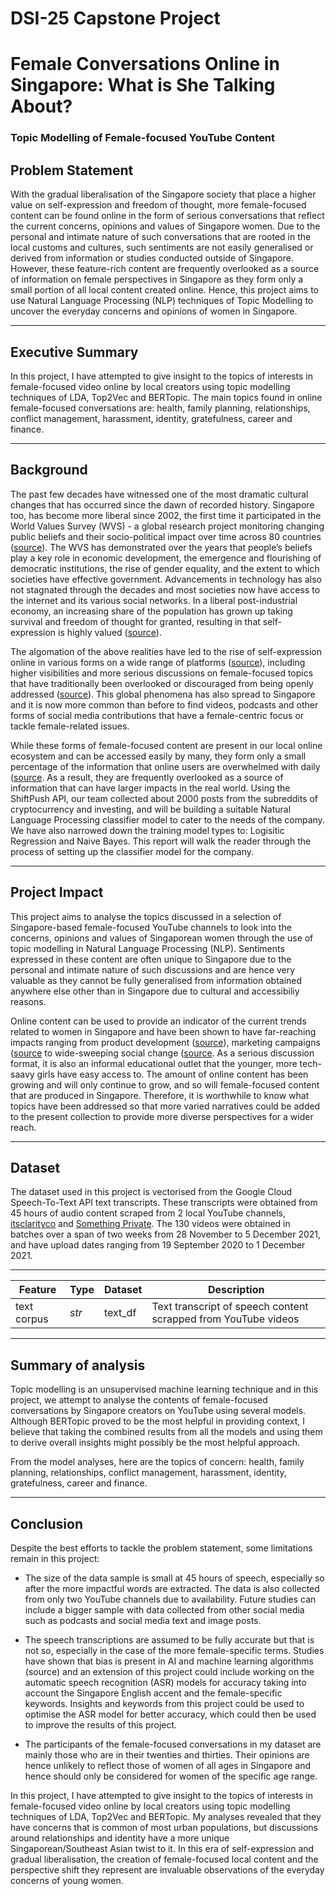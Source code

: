 
# DSI-25 Capstone Project
# Female Conversations Online in Singapore: What is She Talking About?
### Topic Modelling of Female-focused YouTube Content


## Problem Statement

With the gradual liberalisation of the Singapore society that place a higher value on self-expression and freedom of thought, more female-focused content can be found online in the form of serious conversations that reflect the current concerns, opinions and values of Singapore women. Due to the personal and intimate nature of such conversations that are rooted in the local customs and cultures, such sentiments are not easily generalised or derived from information or studies conducted outside of Singapore. However, these feature-rich content are frequently overlooked as a source of information on female perspectives in Singapore as they form only a small portion of all local content created online. Hence, this project aims to use Natural Language Processing (NLP) techniques of Topic Modelling to uncover the everyday concerns and opinions of women in Singapore.

---

## Executive Summary

In this project, I have attempted to give insight to the topics of interests in female-focused video online by local creators using topic modelling techniques of LDA, Top2Vec and BERTopic. The main topics found in online female-focused conversations are: health, family planning, relationships, conflict management, harassment, identity, gratefulness, career and finance.

---

## Background

The past few decades have witnessed one of the most dramatic cultural changes that has occurred since the dawn of recorded history. Singapore too, has become more liberal since 2002, the first time it participated in the World Values Survey (WVS) - a global research project monitoring changing public beliefs and their socio-political impact over time across 80 countries ([source](https://www.straitstimes.com/singapore/community/singapore-still-conservative-on-moral-sexuality-issues-but-more-liberal-since)). The WVS has demonstrated over the years that people’s beliefs play a key role in economic development, the emergence and flourishing of democratic institutions, the rise of gender equality, and the extent to which societies have effective government. Advancements in technology has also not stagnated through the decades and most societies now have access to the internet and its various social networks. In a liberal post-industrial economy, an increasing share of the population has grown up taking survival and freedom of thought for granted, resulting in that self-expression is highly valued ([source](https://www.worldvaluessurvey.org/WVSContents.jsp)).

The algomation of the above realities have led to the rise of self-expression online in various forms on a wide range of platforms ([source](https://viewpoint.pointloma.edu/the-rise-of-the-social-media-influencer/)), including higher visibilities and more serious discussions on female-focused topics that have traditionally been overlooked or discouraged from being openly addressed ([source](https://womenlovetech.com/female-founders-apply-science-to-womens-health-issues/)). This global phenomena has also spread to Singapore and it is now more common than before to find videos, podcasts and other forms of social media contributions that have a female-centric focus or tackle female-related issues.

While these forms of female-focused content are present in our local online ecosystem and can be accessed easily by many,  they form only a small percentage of the information that online users are overwhelmed with daily ([source](https://www.wsj.com/articles/social-media-algorithms-rule-how-we-see-the-world-good-luck-trying-to-stop-them-11610884800). As a result, they are frequently overlooked as a source of information that can have larger impacts in the real world.
Using the ShiftPush API, our team collected about 2000 posts from the subreddits of cryptocurrency and investing, and will be building a suitable Natural Language Processing classifier model to cater to the needs of the company. We have also narrowed down the training model types to: Logisitic Regression and Naive Bayes. This report will walk the reader through the process of setting up the classifier model for the company.

---

## Project Impact

This project aims to analyse the topics discussed in a selection of Singapore-based female-focused YouTube channels to look into the concerns, opinions and values of Singaporean women through the use of topic modelling in Natural Language Processing (NLP). Sentiments expressed in these content are often unique to Singapore due to the personal and intimate nature of such discussions and are hence very valuable as they cannot be fully generalised from information obtained anywhere else other than in Singapore due to cultural and accessibiliy reasons. 

Online content can be used to provide an indicator of the current trends related to women in Singapore and have been shown to have far-reaching impacts ranging from product development ([source](https://www.sciencedirect.com/science/article/pii/S0148296320301363)), marketing campaigns ([source](https://digitalcontentnext.org/blog/2020/04/10/evaluating-the-value-of-media-content/) to wide-sweeping social change ([source](https://www.thedrum.com/opinion/2020/06/19/the-importance-social-media-instigating-social-change). As a serious discussion format, it is also an informal educational outlet that the younger, more tech-saavy girls have easy access to. The amount of online content has been growing and will only continue to grow, and so will female-focused content that are produced in Singapore. Therefore, it is worthwhile to know what topics have been addressed so that more varied narratives could be added to the present collection to provide more diverse perspectives for a wider reach.

---

## Dataset

The dataset used in this project is vectorised from the Google Cloud Speech-To-Text API text transcripts. These transcripts were obtained from 45 hours of audio content scraped from 2 local YouTube channels, [itsclarityco](https://www.youtube.com/channel/UCEAGCuChX7adlus-NQOamog/featured) and [Something Private](https://www.youtube.com/channel/UCAZ7NfSRX1reSpRUw0xtEmg). The 130 videos were obtained in batches over a span of two weeks from 28 November to 5 December 2021, and have upload dates ranging from 19 September 2020 to 1 December 2021.

---

|Feature|Type|Dataset|Description|
|---|---|---|---|
|text corpus|*str*|text_df|Text transcript of speech content scrapped from YouTube videos|

---

## Summary of analysis

Topic modelling is an unsupervised machine learning technique and in this project, we attempt to analyse the contents of female-focused conversations by Singapore creators on YouTube using several models. Although BERTopic proved to be the most helpful in providing context, I believe that taking the combined results from all the models and using them to derive overall insights might possibly be the most helpful approach.

From the model analyses, here are the topics of concern: health, family planning, relationships, conflict management, harassment, identity, gratefulness, career and finance.


---

## Conclusion

Despite the best efforts to tackle the problem statement, some limitations remain in this project:

- The size of the data sample is small at 45 hours of speech, especially so after the more impactful words are extracted. The data is also collected from only two YouTube channels due to availability. Future studies can include a bigger sample with data collected from other social media such as podcasts and social media text and image posts.

- The speech transcriptions are assumed to be fully accurate but that is not so, especially in the case of the more female-specific terms. Studies have shown that bias is present in AI and machine learning algorithms (source) and an extension of this project could include working on the automatic speech recognition (ASR) models for accuracy taking into account the Singapore English accent and the female-specific keywords. Insights and keywords from this project could be used to optimise the ASR model for better accuracy, which could then be used to improve the results of this project.

- The participants of the female-focused conversations in my dataset are mainly those who are in their twenties and thirties. Their opinions are hence unlikely to reflect those of women of all ages in Singapore and hence should only be considered for women of the specific age range.

In this project, I have attempted to give insight to the topics of interests in female-focused video online by local creators using topic modelling techniques of LDA, Top2Vec and BERTopic. My analyses revealed that they have concerns that is common of most urban populations, but discussions around relationships and identity have a more unique Singaporean/Southeast Asian twist to it. In this era of self-expression and gradual liberalisation, the creation of female-focused local content and the perspective shift they represent are invaluable observations of the everyday concerns of young women.
